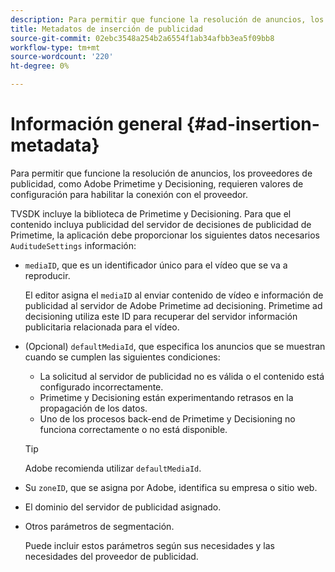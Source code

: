```yaml
---
description: Para permitir que funcione la resolución de anuncios, los proveedores de publicidad, como Adobe Primetime y Decisioning, requieren valores de configuración para habilitar la conexión con el proveedor.
title: Metadatos de inserción de publicidad
source-git-commit: 02ebc3548a254b2a6554f1ab34afbb3ea5f09bb8
workflow-type: tm+mt
source-wordcount: '220'
ht-degree: 0%

---
```


# Información general {#ad-insertion-metadata}

Para permitir que funcione la resolución de anuncios, los proveedores de publicidad, como Adobe Primetime y Decisioning, requieren valores de configuración para habilitar la conexión con el proveedor.

TVSDK incluye la biblioteca de Primetime y Decisioning. Para que el contenido incluya publicidad del servidor de decisiones de publicidad de Primetime, la aplicación debe proporcionar los siguientes datos necesarios `AuditudeSettings` información:

* `mediaID`, que es un identificador único para el vídeo que se va a reproducir.

  El editor asigna el `mediaID` al enviar contenido de vídeo e información de publicidad al servidor de Adobe Primetime ad decisioning. Primetime ad decisioning utiliza este ID para recuperar del servidor información publicitaria relacionada para el vídeo.

* (Opcional) `defaultMediaId`, que especifica los anuncios que se muestran cuando se cumplen las siguientes condiciones:

   * La solicitud al servidor de publicidad no es válida o el contenido está configurado incorrectamente.
   * Primetime y Decisioning están experimentando retrasos en la propagación de los datos.
   * Uno de los procesos back-end de Primetime y Decisioning no funciona correctamente o no está disponible.

  >[!TIP]
  >
  >Adobe recomienda utilizar `defaultMediaId`.

* Su `zoneID`, que se asigna por Adobe, identifica su empresa o sitio web.
* El dominio del servidor de publicidad asignado.
* Otros parámetros de segmentación.

  Puede incluir estos parámetros según sus necesidades y las necesidades del proveedor de publicidad.
